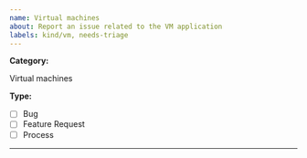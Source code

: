 ```yaml
---
name: Virtual machines
about: Report an issue related to the VM application
labels: kind/vm, needs-triage
---
```


**Category:**

Virtual machines

**Type:**

- [ ] Bug
- [ ] Feature Request
- [ ] Process

---

<!-- 1. Please select the type of the issue from the list above. -->
<!-- 2. Please describe the issue below. -->

